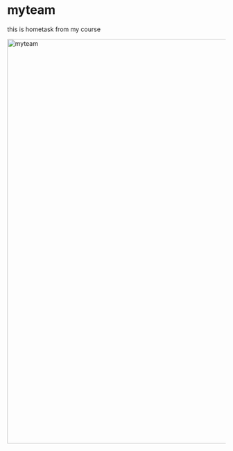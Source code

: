 # myteam

this is hometask from my course

<img width="933" alt="myteam" src="https://github.com/github-muaaz/myteam/assets/152799823/67c1f8cc-8397-492a-9dbd-391bbd105278">
